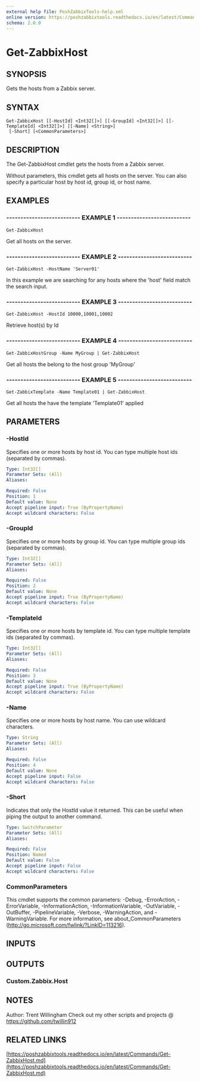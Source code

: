 ```yaml
---
external help file: PoshZabbixTools-help.xml
online version: https://poshzabbixtools.readthedocs.io/en/latest/Commands/Get-ZabbixHost.md
schema: 2.0.0
---
```


# Get-ZabbixHost

## SYNOPSIS
Gets the hosts from a Zabbix server.

## SYNTAX

```
Get-ZabbixHost [[-HostId] <Int32[]>] [[-GroupId] <Int32[]>] [[-TemplateId] <Int32[]>] [[-Name] <String>]
 [-Short] [<CommonParameters>]
```

## DESCRIPTION
The Get-ZabbixHost cmdlet gets the hosts from a Zabbix server.

Without parameters, this cmdlet gets all hosts on the server. 
You can also specify a particular host by host id, group id, or host name.

## EXAMPLES

### -------------------------- EXAMPLE 1 --------------------------
```
Get-ZabbixHost
```

Get all hosts on the server.

### -------------------------- EXAMPLE 2 --------------------------
```
Get-ZabbixHost -HostName 'Server01'
```

In this example we are searching for any hosts where the 'host' field match the search input.

### -------------------------- EXAMPLE 3 --------------------------
```
Get-ZabbixHost -HostId 10000,10001,10002
```

Retrieve host(s) by Id

### -------------------------- EXAMPLE 4 --------------------------
```
Get-ZabbixHostGroup -Name MyGroup | Get-ZabbixHost
```

Get all hosts the belong to the host group 'MyGroup'

### -------------------------- EXAMPLE 5 --------------------------
```
Get-ZabbixTemplate -Name Template01 | Get-ZabbixHost
```

Get all hosts the have the template 'Template01' applied

## PARAMETERS

### -HostId
Specifies one or more hosts by host id.
You can type multiple host ids (separated by commas).

```yaml
Type: Int32[]
Parameter Sets: (All)
Aliases: 

Required: False
Position: 1
Default value: None
Accept pipeline input: True (ByPropertyName)
Accept wildcard characters: False
```

### -GroupId
Specifies one or more hosts by group id.
You can type multiple group ids (separated by commas).

```yaml
Type: Int32[]
Parameter Sets: (All)
Aliases: 

Required: False
Position: 2
Default value: None
Accept pipeline input: True (ByPropertyName)
Accept wildcard characters: False
```

### -TemplateId
Specifies one or more hosts by template id.
You can type multiple template ids (separated by commas).

```yaml
Type: Int32[]
Parameter Sets: (All)
Aliases: 

Required: False
Position: 3
Default value: None
Accept pipeline input: True (ByPropertyName)
Accept wildcard characters: False
```

### -Name
Specifies one or more hosts by host name. 
You can use wildcard characters.

```yaml
Type: String
Parameter Sets: (All)
Aliases: 

Required: False
Position: 4
Default value: None
Accept pipeline input: False
Accept wildcard characters: False
```

### -Short
Indicates that only the HostId value it returned. 
This can be useful when piping the output to another command.

```yaml
Type: SwitchParameter
Parameter Sets: (All)
Aliases: 

Required: False
Position: Named
Default value: False
Accept pipeline input: False
Accept wildcard characters: False
```

### CommonParameters
This cmdlet supports the common parameters: -Debug, -ErrorAction, -ErrorVariable, -InformationAction, -InformationVariable, -OutVariable, -OutBuffer, -PipelineVariable, -Verbose, -WarningAction, and -WarningVariable. For more information, see about_CommonParameters (http://go.microsoft.com/fwlink/?LinkID=113216).

## INPUTS

## OUTPUTS

### Custom.Zabbix.Host

## NOTES
Author: Trent Willingham
Check out my other scripts and projects @ https://github.com/twillin912

## RELATED LINKS

[https://poshzabbixtools.readthedocs.io/en/latest/Commands/Get-ZabbixHost.md](https://poshzabbixtools.readthedocs.io/en/latest/Commands/Get-ZabbixHost.md)

